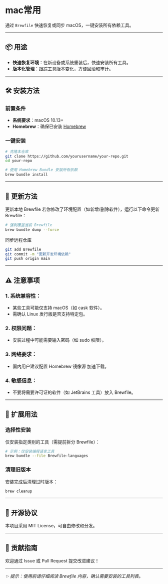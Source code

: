 # mac常用

通过 `Brewfile` 快速恢复或同步 macOS，一键安装所有依赖工具。

---

## 📦 用途

- ​**快速恢复环境**：在新设备或系统重装后，快速安装所有工具。
- ​**版本化管理**：跟踪工具版本变化，方便回滚和审计。

---

## 🛠️ 安装方法

### 前置条件
- ​**系统要求**：macOS 10.13+
- ​**Homebrew**：确保已安装 [Homebrew](https://brew.sh)

### 一键安装
```bash
# 克隆本仓库
git clone https://github.com/yourusername/your-repo.git
cd your-repo

# 使用 Homebrew Bundle 安装所有依赖
brew bundle install
```

---

## 🔄 更新方法

更新本地 Brewfile
若你修改了环境配置（如新增/删除软件），运行以下命令更新 Brewfile：
```bash
# 强制覆盖当前 Brewfile
brew bundle dump --force
```

同步远程仓库
```bash
git add Brewfile
git commit -m "更新开发环境依赖"
git push origin main
```

---

## ⚠️ 注意事项

### 1. 系统兼容性：
* 某些工具可能仅支持 macOS（如 cask 软件）。
* 需确认 Linux 发行版是否支持特定包。
### 2. ​权限问题：
* 安装过程中可能需要输入密码（如 sudo 权限）。
### 3. 网络要求：
* 国内用户建议配置 Homebrew 镜像源 加速下载。
### 4. ​敏感信息：
* 不要将需要许可证的软件（如 JetBrains 工具）放入 Brewfile。

---

## 🧩 扩展用法

### 选择性安装
仅安装指定类别的工具（需提前拆分 Brewfile）：

```bash
# 示例：仅安装编程语言工具
brew bundle --file Brewfile-languages
```

### 清理旧版本
安装完成后清理过时版本：
```bash
brew cleanup
```

---

## 📜 开源协议

本项目采用 MIT License，可自由修改和分发。

---

## 🤝 贡献指南

欢迎通过 Issue 或 Pull Request 提交改进建议！

---

*_✨ 提示：使用前请仔细阅读 Brewfile 内容，确认需要安装的工具列表。_*